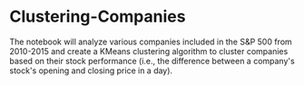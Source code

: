 # Clustering-Companies
The notebook will analyze various companies included in the S&P 500 from 2010-2015 and create a KMeans clustering algorithm  to cluster companies based on their stock performance (i.e., the difference between a company's stock's opening and closing price in a day).
